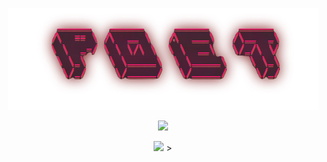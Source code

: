 <!-- Center Image --> 
<p align="center">
  <img src="poet.png" />

<!-- Add a github stats menu -->
<p align="center">
  <img src="https://github-readme-stats.vercel.app/api?username=Ricurry&show_icons=true&theme=dracula" />


<!-- Add a top languages menu -->
<p align="center">
  <img src="https://github-readme-stats.vercel.app/api/top-langs/?username=Ricurry&layout=compact&theme=dracula" />
> <p align="center"
  [![Apple Music GitHub profile](https://music-profile.rayriffy.com/theme/dark.svg?uid=001987.cdd2d90452df4a0a9afbea1aff04261b.1455)](https://github.com/rayriffy/apple-music-github-profile)  <!-- Show apple music -->

